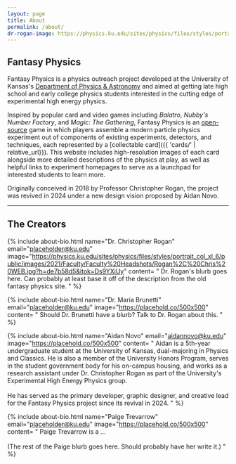 ```yaml
---
layout: page
title: About
permalink: /about/
dr-rogan-image: https://physics.ku.edu/sites/physics/files/styles/portrait_col_xl_6/public/images/2021/Faculty/Faculty%20Headshots/Rogan%2C%20Chris%20WEB.jpg?h=de7b58d5&itok=Ds9YXiUy
---
```


## **Fantasy Physics**

Fantasy Physics is a physics outreach project developed at the University of Kansas's [Department of Physics & Astronomy](https://physics.ku.edu/)
and aimed at getting late high school and early college physics students interested in the cutting edge of experimental
high energy physics. 

Inspired by popular card and video games including _Balatro_, _Nubby's Number Factory_, and _Magic: The Gathering_, 
Fantasy Physics is an [open-source](https://github.com/AidanNovo/FantasyPhysicsRedux) game in which players assemble a 
modern particle physics experiment out of components of existing experiments, detectors, and techniques, each
represented by a [collectable card]({{ 'cards/' | relative_url}}). This website includes high-resolution images of each 
card alongside more detailed descriptions of the physics at play, as well as helpful links to experiment homepages to 
serve as a launchpad for interested students to learn more.

Originally conceived in 2018 by Professor Christopher Rogan, the project was revived in 2024 under a new design vision 
proposed by Aidan Novo.

---

## **The Creators**

{% include about-bio.html 
name="Dr. Christopher Rogan" 
email="placeholder@ku.edu"
image="https://physics.ku.edu/sites/physics/files/styles/portrait_col_xl_6/public/images/2021/Faculty/Faculty%20Headshots/Rogan%2C%20Chris%20WEB.jpg?h=de7b58d5&itok=Ds9YXiUy"
content=
"
Dr. Rogan's blurb goes here. Can probably at least base it off of the description from the old fantasy physics site.
"
%}




{% include about-bio.html 
name="Dr. Maria Brunetti" 
email="placeholder@ku.edu"
image="https://placehold.co/500x500"
content=
"
Should Dr. Brunetti have a blurb? Talk to Dr. Rogan about this.
"
%}


{% include about-bio.html 
name="Aidan Novo" 
email="aidannovo@ku.edu"
image="https://placehold.co/500x500"
content=
"
Aidan is a 5th-year undergraduate student at the University of Kansas, dual-majoring in Physics and Classics. 
He is also a member of the University Honors Program, serves in the student government body for his on-campus housing,
and works as a research assistant under Dr. Christopher Rogan as part of the University's Experimental High Energy
Physics group.
<br><br>
He has served as the primary developer, graphic designer, and creative lead for the Fantasy Physics project since its
revival in 2024.
"
%}

{% include about-bio.html 
name="Paige Trevarrow" 
email="placeholder@ku.edu"
image="https://placehold.co/500x500"
content=
"
Paige Trevarrow is a ...
<br><br>
(The rest of the Paige blurb goes here. Should probably have her write it.)
"
%}
